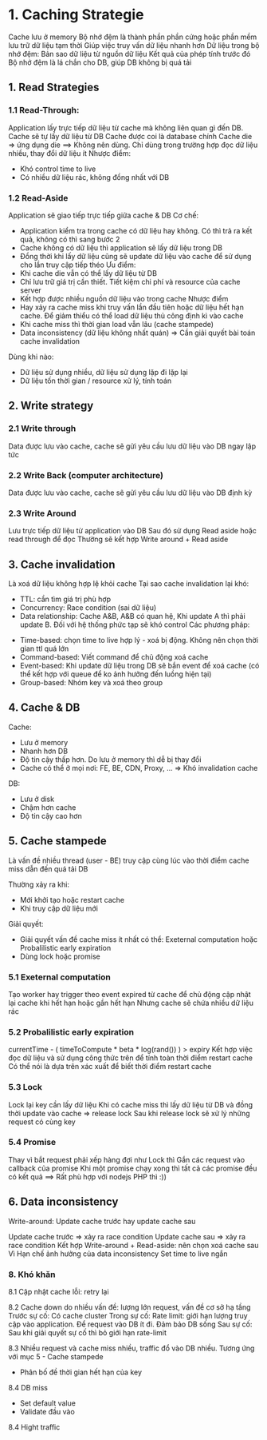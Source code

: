 # 1. Caching Strategie
Cache lưu ở memory
Bộ nhớ đệm là thành phần phần cứng hoặc phần mềm lưu trữ dữ liệu tạm thời
Giúp việc truy vấn dữ liệu nhanh hơn
Dữ liệu trong bộ nhớ đệm:
Bản sao dữ liệu từ nguồn dữ liệu
Kết quả của phép tính trước đó
Bộ nhớ đệm là lá chắn cho DB, giúp DB không bị quá tải

## 1. Read Strategies
### 1.1 Read-Through:
Application lấy trực tiếp dữ liệu từ cache mà không liên quan gì đến DB. Cache sẽ tự lấy
dữ liệu từ DB
Cache được coi là database chính
Cache die => ứng dụng die
==> Không nên dùng. Chỉ dùng trong trường hợp đọc dữ liệu nhiều, thay đổi dữ liệu ít
Nhược điểm:
- Khó control time to live
- Có nhiều dữ liệu rác, không đồng nhất với DB

### 1.2 Read-Aside
Application sẽ giao tiếp trực tiếp giữa cache & DB
Cơ chế:
+ Application kiểm tra trong cache có dữ liệu hay không. Có thì trả ra kết quả, không có
thì sang bước 2
+ Cache không có dữ liệu thì application sẽ lấy dữ liệu trong DB
+ Đồng thời khi lấy dữ liệu cũng sẽ update dữ liệu vào cache để sử dụng cho lần truy
cập tiếp théo
Ưu điểm:
+ Khi cache die vẫn có thể lấy dữ liệu từ DB
+ Chỉ lưu trữ giá trị cần thiết. Tiết kiệm chi phí và resource của cache server
+ Kết hợp được nhiều nguồn dữ liệu vào trong cache
Nhược điểm
+ Hay xảy ra cache miss khi truy vấn lần đầu tiên hoặc dữ liệu hết hạn cache. Để giảm
thiểu có thể load dữ liệu thủ công định kì vào cache
+ Khi cache miss thì thời gian load vẫn lâu (cache stampede)
+ Data inconsistency (dữ liệu không nhất quán) => Cần giải quyết bài toán cache
invalidation

Dùng khi nào:
+ Dữ liệu sử dụng nhiều, dữ liệu sử dụng lặp đi lặp lại
+ Dữ liệu tốn thời gian / resource xử lý, tính toán

## 2. Write strategy
### 2.1 Write through
Data được lưu vào cache, cache sẽ gửi yêu cầu lưu dữ liệu vào DB ngay lập tức

### 2.2 Write Back (computer architecture)
Data được lưu vào cache, cache sẽ gửi yêu cầu lưu dữ liệu vào DB định kỳ

### 2.3 Write Around
Lưu trực tiếp dữ liệu từ application vào DB
Sau đó sử dụng
Read aside hoặc read through để đọc
Thường sẽ kết hợp Write around + Read aside

## 3. Cache invalidation
Là xoá dữ liệu không hợp lệ khỏi cache
Tại sao cache invalidation lại khó:
- TTL: cần tìm giá trị phù hợp
- Concurrency: Race condition (sai dữ liệu)
- Data relationship: Cache A&B, A&B có quan hệ, Khi update A thì phải update B. Đối với
hệ thống phức tạp sẽ khó control
Các phương pháp:
+ Time-based: chọn time to live hợp lý - xoá bị động. Không nên chọn thời gian ttl quá
lớn
+ Command-based: Viết command để chủ động xoá cache
+ Event-based: Khi update dữ liệu trong DB sẽ bắn event để xoá cache (có thể kết hợp
với queue để ko ảnh hưởng đến luồng hiện tại)
+ Group-based: Nhóm key và xoá theo group

## 4. Cache & DB
Cache:
+ Lưu ở memory
+ Nhanh hơn DB
+ Độ tin cậy thấp hơn. Do lưu ở memory thì dễ bị thay đổi
+ Cache có thể ở mọi nơi: FE, BE, CDN, Proxy, ... => Khó invalidation cache

DB:
+ Lưu ở disk
+ Chậm hơn cache
+ Độ tin cậy cao hơn

## 5. Cache stampede
Là vấn đề nhiều thread (user - BE) truy cập cùng lúc vào thời điểm cache miss dẫn đến
quá tải DB

Thường xảy ra khi:
+ Mới khởi tạo hoặc restart cache
+ Khi truy cập dữ liệu mới

Giải quyết:
+ Giải quyết vấn đề cache miss ít nhất có thể: Exeternal computation hoặc Probalilistic
early expiration
+ Dùng lock hoặc promise

### 5.1 Exeternal computation
Tạo worker hay trigger theo event expired từ cache để chủ động cập nhật lại cache khi
hết hạn hoặc gần hết hạn
Nhưng cache sẽ chứa nhiều dữ liệu rác

### 5.2 Probalilistic early expiration
currentTime - ( timeToCompute * beta * log(rand()) ) > expiry
Kết hợp việc đọc dữ liệu và sử dụng công thức trên để tính toàn thời điểm restart cache
Có thể nói là dựa trên xác xuất để biết thời điểm restart cache

### 5.3 Lock
Lock lại key cần lấy dữ liệu
Khi có cache miss thì lấy dữ liệu từ DB và đồng thời update vào cache => release lock
Sau khi release lock sẽ xử lý những request có cùng key

### 5.4 Promise
Thay vì bắt request phải xếp hàng đợi như Lock thì
Gắn các request vào callback của promise
Khi một promise chạy xong thì tất cả các promise đều có kết quả
==> Rất phù hợp với nodejs
PHP thì :))

## 6. Data inconsistency
Write-around:
Update cache trước hay update cache sau

Update cache trước => xảy ra race condition
Update cache sau => xảy ra race condition
Kết hợp Write-around + Read-aside: nên chọn xoá cache sau
Vì
Hạn chế ảnh hưởng của data inconsistency
Set time to live ngắn

### 8. Khó khăn
8.1 Cập nhật cache lỗi: retry lại

8.2 Cache down do nhiều vấn đề: lượng lớn request, vấn đề cơ sở hạ tầng
Trước sự cố: Có cache cluster
Trong sự cố: Rate limit: giới hạn lượng truy cập vào application. Để request vào DB ít đi.
Đảm bảo DB sống
Sau sự cố: Sau khi giải quyết sự cố thì bỏ giới hạn rate-limit

8.3 Nhiều request và cache miss nhiều, traffic đổ vào DB nhiều. Tương ứng với mục 5 -
Cache stampede
- Phân bố đề thời gian hết hạn của key

8.4 DB miss
- Set default value
- Validate đầu vào

8.4 Hight traffic
